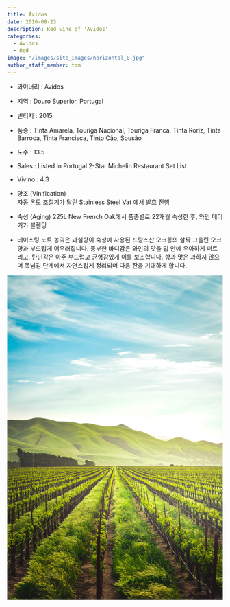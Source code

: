 ```yaml
---
title: Ávidos
date: 2016-08-23
description: Red wine of 'Avidos'
categories:
  - Avidos
  - Red
image: "/images/site_images/horizontal_8.jpg"
author_staff_member: tom
---
```


* 와이너리 : Avidos
* 지역 : Douro Superior, Portugal
* 빈티지 : 2015
* 품종 : Tinta Amarela, Touriga Nacional, Touriga Franca, Tinta Roriz, Tinta Barroca, Tinta Francisca, Tinto Cão, Sousão
* 도수 : 13.5
* Sales : Listed in Portugal 2-Star Michelin Restaurant Set List
* Vivino : 4.3
  
* 양조 (Vinification)\
  자동 온도 조절기가 달린 Stainless Steel Vat 에서 발효 진행
  
* 숙성 (Aging)
  225L New French Oak에서 품종별로 22개월 숙성한 후, 와인 메이커가 블렌딩
  
* 테이스팅 노트
  농익은 과실향이 숙성에 사용된 프랑스산 오크통의 살짝 그을린 오크향과 부드럽게 어우러집니다. 풍부한 바디감은 와인의 맛을 입 안에 우아하게 퍼트리고, 탄닌감은 아주 부드럽고 균형감있게 이를 보조합니다. 향과 맛은 과하지 않으며 목넘김 단계에서 자연스럽게 정리되며 다음 잔을 기대하게 합니다.
  
![Avidos](/images/site_images/vertical_5.jpg)
